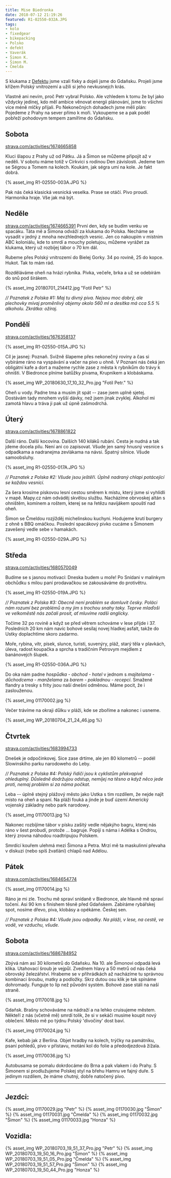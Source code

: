 ```yaml
---
title: Mise Biedronka
date: 2018-07-12 21:19:26
featured: R1-02550-032A.JPG
tags:
- kolo
- fixedgear
- bikepacking
- Polsko
- defekt
- Vaverák
- Šimon K.
- Šimon M.
- Čmelda
---
```


S klukama z [Defektu](https://www.instagram.com/defektcrew/) jsme vzali fixky a dojeli jsme do Gdaňsku. Projeli jsme křížem Polský vnitrozemí a užili si jeho nevkusnejch krás.
<!-- more -->

Vlastně ani nevím, proč Petr vybral Polsko. Ale vzhledem k tomu že byl jako vždycky jedinej, kdo měl ambice věnovat energii plánování, jsme to všichni více méně mlčky přijali. Po Nekonečných dohadech jsme měli plán: Pojedeme z Prahy na sever přímo k moři. Vykoupeme se a pak podél pobřeží pohodovym tempem zamíříme do Gdaňsku.

## Sobota ##
[strava.com/activities/1674665858](https://www.strava.com/activities/1674665858)

Kluci šlapou z Prahy už od Pátku. Já a Šimon se můžeme připojit až v neděli. V sobotu máme totiž v Církvici s rodinou Den závislosti. Jedeme tam se Ségrou a Tomem na kolech. Koukám, jak ségra umí na kole. Je fakt dobrá.

{% asset_img R1-02550-003A.JPG %}

Pak nás čeká klasická vesnická veselka. Prase se otáčí. Pivo proudí. Harmonika hraje. Vše jak má být.

## Neděle ##
[strava.com/activities/1674665391](https://www.strava.com/activities/1674665391)
První den, kdy se budim venku ve spacáku. Táta mě a Šimona odváží za klukama do Polska. Necháme se vysadit v jedný z mnoha nevzhlednejch vesnic. Jen co nakoupím v místnim ABC koloniálu, kde to smrdí a mouchy poletujou, můžeme vyrážet za klukama, který už rozbíjej tábor o 70 km dál.

Rubeme přes Polský vnitrozemí do Bielej Gorky. 34 po rovině, 25 do kopce. Hukot. Tak to mám rád.

Rozděláváme oheň na hrázi rybníka. Pivka, večeře, brka a už se odebírám do snů pod širákem.

{% asset_img 20180701_214412.jpg "Fotil Petr" %}

_// Poznatek z Polska #1: Maj tu divný piva. Nejsou moc dobrý, ale plechovky mívaj proměnlivý objemy okolo 560 ml a desítka má cca 5.5 % alkoholu. Zkrátka: ožíraj._

## Pondělí ##
[strava.com/activities/1676358137](https://www.strava.com/activities/1676358137)

{% asset_img R1-02550-015A.JPG %}

Cíl je jasnej: Poznaň. Svižně šlapeme přes nekonečný roviny a čas si vybíráme ráno na vyspávání a vačer na pivo u ohně. V Poznani nás čeká jen obligátní kafe a dort a mažeme rychle zase z města k rybníkům do trávy k ohništi. V Biedronce plníme batůžky pivama, Krupnikem a klobáskama.

{% asset_img WP_20180630_17_10_32_Pro.jpg "Fotil Petr." %}

Oheň u vody. Padne tma a musím jít spát -- zase jsem uplně sjetej. Dostávám tady mnohem vyšší dávky, než jsem jinak zvyklej. Alkohol mi zamotá hlavu a tráva ji pak už úpně zašmodrchá.

## Úterý ##
[strava.com/activities/1678861822](https://www.strava.com/activities/1678861822)

Další ráno. Další kocovina. Dalších 140 kiláků rubání. Cesta je nudná a tak jdeme docela pilu. Není ani co zapisovat. Všude jen samý hnusný vesnice s odpadkama a nadranejma zevlákama na návsi. Špatný silnice. Všude samoobsluhy.

{% asset_img R1-02550-017A.JPG %}

_// Poznatek z Polska #2: Všude jsou ještěři. Úplně nadraný chlapi potácející se každou vesnicí._

Za šera krosíme pískovou lesní cestou směrem k místu, který jsme si vyhlídli v mapě. Mapy.cz nám odváděj skvělou službu. Nacházíme obrvoskej altán s ohništěm, komínem a roštem, kterej se na řetězu navijákem spouští nad oheň.

Šimon se Čmeldou rozjížděj michelinskou kuchyni. Hodujeme krutí burgery z ohně s BBQ omáčkou. Poslední spacákový pivko cucáme s Šimonem zavešený vedle sebe v hamakách.

{% asset_img R1-02550-029A.JPG %}

## Středa ##
[strava.com/activities/1680570049](https://www.strava.com/activities/1680570049)

Budíme se s jasnou motivací: Dneska budem u moře! Po Snídani v malinkym obchůdku s milou paní prodavačkou se zakousáváme do protivětru.

{% asset_img R1-02550-019A.JPG %}

_// Poznatek z Polska #3: Obecně není problém se domluvit česky. Poláci nám rozumí bez problémů a my jim s trochou snahy taky. Teprve mlaďoši ve velkoměstě nás začali prosit, ať mluvíme radši anglicky._

Točíme 32 po rovině a když se před větrem schováme v lese přijde i 37. Posledních 20 km nám navíc bohové sesílaj novej hladkej asfalt, takže do Ustky doplachtíme skoro zadarmo.

Moře, rybina, vítr, písek, slunce, turisti, suvenýry, pláž, starý těla v plavkách, úleva, radost koupačka a sprcha s tradičnim Petrovym mejdlem z banánovejch šlupek.

{% asset_img R1-02550-036A.JPG %}

Do oka nám padne _hospůdka - obchod - hotel_ v jednom s _majitelama - důchodcema - manželama_ za _barem - pokladnou - recepcí_. Smažené flandry a tresky s frity jsou naší dnešní odměnou. Máme pocit, že i zaslouženou.

{% asset_img 01170002.jpg %}

Večer trávíme na okraji důlku v pláži, kde se zboříme a nakonec i usneme.

{% asset_img WP_20180704_21_24_46.jpg %}

## Čtvrtek ##
[strava.com/activities/1683994733](https://www.strava.com/activities/1683994733)

Dnešek je odpočinkovej. Sice zase drtíme, ale jen 80 kilometrů -- podél Slowinskiho parku narodoweho do Leby.

_// Poznatek z Polska #4: Polský řidiči jsou k cyklistům překvapivě ohleduplný. Důsledně dodržujou odstup, nemíjej na těsno a když něco jede proti, nemaj problém si za náma počkat._

Leba -- úplně stejný plážový město jako Ustka s tim rozdílem, že nejde najít místo na oheň a spaní. Na pláži fouká a jinde je buď území Americký vojenský základny nebo park narodowy.

{% asset_img 01170013.jpg %}

Nakonec rozbíjíme tábor v písku zašitý vedle nějakýho bagru, kterej nás ráno v šest probudí, protože ... bagruje. Popíjí s náma i Adélka s Ondrou, který zrovna náhodou roadtripujou Polskem. 

Smrdící kouřem ulehmá mezi Šimona a Petra. Mrzí mě ta maskulinní převaha v diskuzi (nebo spíš žvatlání) chlapů nad Adélou.

## Pátek ##
[strava.com/activities/1684654774](https://www.strava.com/activities/1684654774)

{% asset_img 01170014.jpg %}

Ráno je mi zle. Trochu mě spraví snídaně v Biedronce, ale hlavně mě spraví točení. Asi 90 km s finishem těsně před Gdaňskem. Zabíráme rybářskej spot, nosíme dřevo, piva, klobásy a opékáme. Českej sen.

_// Poznatek z Polska #4: Všude jsou odpadky. Na pláži, v lese, na cestě, ve vodě, ve vzduchu, všude._

## Sobota ##
[strava.com/activities/1686784952](https://www.strava.com/activities/1686784952)

Zbývá nám asi 30 kilometrů do Gdaňsku. Na 10. ale Šimonovi odpadá levá klika. Utahovací šroub je vejpůl. Zvednem hlavy a 50 metrů od nás čeká obrovský železářství. Hrabeme se v přihrádkách až nacházíme tu správnou kombinaci šroubu, matky a podložky. Skrz dutou osu klik je tak spínáme dohromady. Funguje to líp než původní systém. Bohové zase stáli na naší straně.

{% asset_img 01170018.jpg %}

Gdaňsk. Brašny schováváme na nádraží a na lehko cruisujeme městem. Někteří z nás (včetně mě) smrdí tolik, že si v sekáči musíme koupit nový oblečení. Město mě po týdnu Polský 'divočiny' dost baví.

{% asset_img 01170024.jpg %}

Kafe, kebab jak z Berlína. Objet hradby na kolech, trýčky na památníku, psaní pohledů, pivo v přístavu, motání kol do folie a předodjezdová žížala.

{% asset_img 01170036.jpg %}

Autobusama se pomalu dokrdocáme do Brna a pak vlakem i do Prahy. S Šimonem si prodlužujeme Polskej styl na břehu Hamru ve fajný duře. S jedinym rozdílem, že máme chutný, dobře natočený pivo.

---

## Jezdci: ##
{% asset_img 01170029.jpg "Petr" %}
{% asset_img 01170030.jpg "Šimon" %}
{% asset_img 01170031.jpg "Čmelda" %}
{% asset_img 01170032.jpg "Šimon" %}
{% asset_img 01170033.jpg "Honza" %}

## Vozidla: ##
{% asset_img WP_20180703_19_51_37_Pro.jpg "Petr" %}
{% asset_img WP_20180703_19_50_16_Pro.jpg "Šimon" %}
{% asset_img WP_20180703_19_51_05_Pro.jpg "Čmelda" %}
{% asset_img WP_20180703_19_51_57_Pro.jpg "Šimon" %}
{% asset_img WP_20180703_19_50_44_Pro.jpg "Honza" %}


